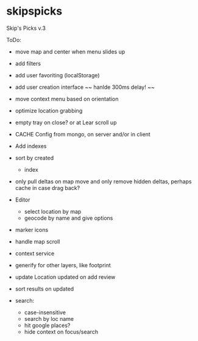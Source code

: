 skipspicks
==========

Skip's Picks v.3


ToDo:

- move map and center when menu slides up
- add filters
- add user favoriting (localStorage)
- add user creation interface
~~ hanlde 300ms delay! ~~
- move context menu based on orientation 
- optimize location grabbing 
- empty tray on close? or at Lear scroll up
- CACHE Config from mongo, on server and/or in client
- Add indexes
- sort by created
  - index
- only pull deltas on map move and only remove hidden deltas, perhaps cache in case drag back?

- Editor
  - select location by map
  - geocode by name and give options

- marker icons
- handle map scroll
- context service
- generify for other layers, like footprint

- update Location updated on add review
- sort results on updated

- search:
  - case-insensitive
  - search by loc name
  - hit google places?
  - hide context on focus/search